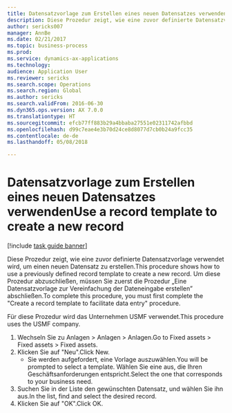 ```yaml
--- 
title: Datensatzvorlage zum Erstellen eines neuen Datensatzes verwenden
description: Diese Prozedur zeigt, wie eine zuvor definierte Datensatzvorlage verwendet wird, um einen neuen Datensatz zu erstellen.
author: sericks007
manager: AnnBe
ms.date: 02/21/2017
ms.topic: business-process
ms.prod: 
ms.service: dynamics-ax-applications
ms.technology: 
audience: Application User
ms.reviewer: sericks
ms.search.scope: Operations
ms.search.region: Global
ms.author: sericks
ms.search.validFrom: 2016-06-30
ms.dyn365.ops.version: AX 7.0.0
ms.translationtype: HT
ms.sourcegitcommit: efcb77ff883b29a4bbaba27551e02311742afbbd
ms.openlocfilehash: d99c7eae4e3b70d24ce8d8077d7cb0b24a9fcc35
ms.contentlocale: de-de
ms.lasthandoff: 05/08/2018

---
```

# <a name="use-a-record-template-to-create-a-new-record"></a><span data-ttu-id="5b96c-103">Datensatzvorlage zum Erstellen eines neuen Datensatzes verwenden</span><span class="sxs-lookup"><span data-stu-id="5b96c-103">Use a record template to create a new record</span></span>

[!include [task guide banner](../../includes/task-guide-banner.md)]

<span data-ttu-id="5b96c-104">Diese Prozedur zeigt, wie eine zuvor definierte Datensatzvorlage verwendet wird, um einen neuen Datensatz zu erstellen.</span><span class="sxs-lookup"><span data-stu-id="5b96c-104">This procedure shows how to use a previously defined record template to create a new record.</span></span> <span data-ttu-id="5b96c-105">Um diese Prozedur abzuschließen, müssen Sie zuerst die Prozedur „Eine Datensatzvorlage zur Vereinfachung der Dateneingabe erstellen” abschließen.</span><span class="sxs-lookup"><span data-stu-id="5b96c-105">To complete this procedure, you must first complete the "Create a record template to facilitate data entry" procedure.</span></span>



<span data-ttu-id="5b96c-106">Für diese Prozedur wird das Unternehmen USMF verwendet.</span><span class="sxs-lookup"><span data-stu-id="5b96c-106">This procedure uses the USMF company.</span></span>

1. <span data-ttu-id="5b96c-107">Wechseln Sie zu Anlagen > Anlagen > Anlagen.</span><span class="sxs-lookup"><span data-stu-id="5b96c-107">Go to Fixed assets > Fixed assets > Fixed assets.</span></span>
2. <span data-ttu-id="5b96c-108">Klicken Sie auf "Neu".</span><span class="sxs-lookup"><span data-stu-id="5b96c-108">Click New.</span></span>
    * <span data-ttu-id="5b96c-109">Sie werden aufgefordert, eine Vorlage auszuwählen.</span><span class="sxs-lookup"><span data-stu-id="5b96c-109">You will be prompted to select a template.</span></span> <span data-ttu-id="5b96c-110">Wählen Sie eine aus, die Ihren Geschäftsanforderungen entspricht.</span><span class="sxs-lookup"><span data-stu-id="5b96c-110">Select the one that corresponds to your business need.</span></span>  
3. <span data-ttu-id="5b96c-111">Suchen Sie in der Liste den gewünschten Datensatz, und wählen Sie ihn aus.</span><span class="sxs-lookup"><span data-stu-id="5b96c-111">In the list, find and select the desired record.</span></span>
4. <span data-ttu-id="5b96c-112">Klicken Sie auf "OK".</span><span class="sxs-lookup"><span data-stu-id="5b96c-112">Click OK.</span></span>


